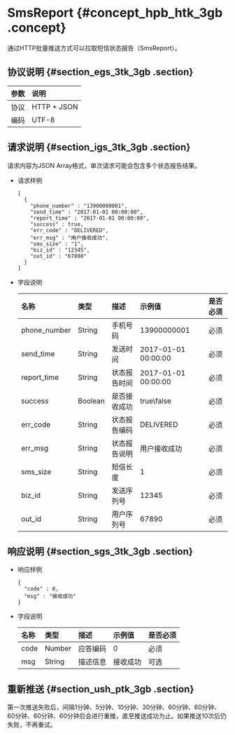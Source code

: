 # SmsReport {#concept_hpb_htk_3gb .concept}

通过HTTP批量推送方式可以拉取短信状态报告（SmsReport）。

## 协议说明 {#section_egs_3tk_3gb .section}

|参数|说明|
|:-|:-|
|协议|HTTP + JSON|
|编码|UTF-8|

## 请求说明 {#section_igs_3tk_3gb .section}

请求内容为JSON Array格式，单次请求可能会包含多个状态报告结果。

-   请求样例

    ```
    [
      {
        "phone_number" : "13900000001",
        "send_time" : "2017-01-01 00:00:00",
        "report_time" : "2017-01-01 00:00:00",
        "success" : true,
        "err_code" : "DELIVERED",
        "err_msg" : "用户接收成功",
        "sms_size" : "1",
        "biz_id" : "12345",
        "out_id" : "67890"
      }
    ]
    ```

-   字段说明

    |名称|类型|描述|示例值|是否必须|
    |:-|:-|:-|:--|:---|
    |phone\_number|String|手机号码|13900000001|必须|
    |send\_time|String|发送时间|2017-01-01 00:00:00|必须|
    |report\_time|String|状态报告时间|2017-01-01 00:00:00|必须|
    |success|Boolean|是否接收成功|true\\false|必须|
    |err\_code|String|状态报告编码|DELIVERED|必须|
    |err\_msg|String|状态报告说明|用户接收成功|必须|
    |sms\_size|String|短信长度|1|必须|
    |biz\_id|String|发送序列号|12345|必须|
    |out\_id|String|用户序列号|67890|必须|


## 响应说明 {#section_sgs_3tk_3gb .section}

-   响应样例

    ```
    {
      "code" : 0,
      "msg" : "接收成功"
    }
    ```

-   字段说明

    |名称|类型|描述|示例值|是否必须|
    |:-|:-|:-|:--|:---|
    |code|Number|应答编码|0|必须|
    |msg|String|描述信息|接收成功|可选|


## 重新推送 {#section_ush_ptk_3gb .section}

第一次推送失败后，间隔1分钟、5分钟、10分钟、30分钟、60分钟、60分钟、60分钟、60分钟、60分钟后会进行重推，直至推送成功为止。如果推送10次后仍失败，不再重试。


